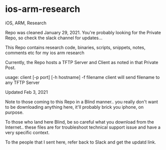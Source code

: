 # ios-arm-research
iOS, ARM, Research

Repo was cleaned January 29, 2021. You're probably looking for the Private Repo, so check the slack channel for updates...

This Repo contains research code, binaries, scripts, snippets, notes, comments etc for my ios arm research

Currently, the Repo hosts a TFTP Server and Client as noted in that Private Post.

usage: client [-p port] [-h hostname] -f filename
client will send filename to any TFTP Server

Updated Feb 3, 2021

Note to those coming to this Repo in a Blind manner.. you really don't want to be downloading anything here, it'll probably brick you iphone, on purpose.

To those who land here Blind, be so careful what you download from the Internet.. these files are for troubleshoot technical support issue and have a very specific context.

To the people that I sent here, refer back to Slack and get the updatd link.
